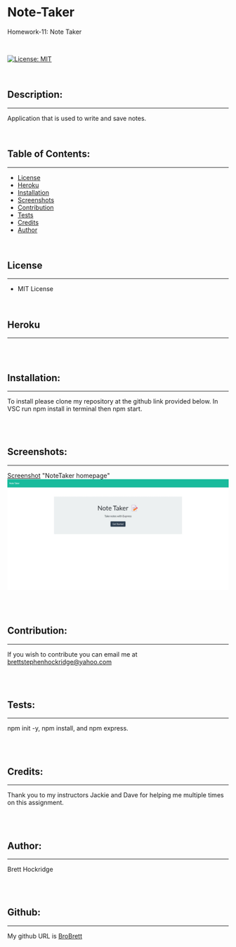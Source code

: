 # Note-Taker

Homework-11: Note Taker

<br>

[![License: MIT](https://img.shields.io/badge/License-MIT-blue.svg)](https://opensource.org/licenses/MIT)

<br>

## Description:
---
Application that is used to write and save notes.

<br>

## Table of Contents:
---
- [License](#license)
- [Heroku](#heroku)
- [Installation](#installation)
- [Screenshots](#screenshots)
- [Contribution](#contribution)
- [Tests](#tests)
- [Credits](#credits)
- [Author](#author)

<br>

## License
---
- MIT License

<br>

## Heroku
---


<br>
<br>

## Installation:
---
To install please clone my repository at the github link provided below. In VSC run npm install in terminal then npm start.

<br>
<br>

## Screenshots:
---
[Screenshot](./images/note-taker-screenshot.jpeg) "NoteTaker homepage"
<img src="./images/note-taker-screenshot.jpeg">

<br>
<br>

## Contribution:
---
If you wish to contribute you can email me at brettstephenhockridge@yahoo.com

<br>
<br>

## Tests:
---
npm init -y, npm install, and npm express.

<br>
<br>

## Credits:
---
Thank you to my instructors Jackie and Dave for helping me multiple times on this assignment.

<br>
<br>

## Author:
---
Brett Hockridge

<br>
<br>

## Github:
---
My github URL is [BroBrett](https://github.com/BroBrett)